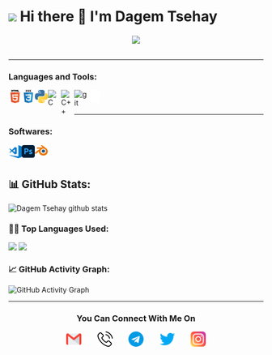 # <img src="https://github.com/TheDudeThatCode/TheDudeThatCode/blob/master/Assets/Hi.gif" width="29px"> Hi there 👋 I'm Dagem Tsehay

 <div align="center">
<img align="center" src ="https://user-images.githubusercontent.com/84669128/127141502-adc3cc02-7095-4de3-b210-7a2bcb497bd3.gif">
</div>
<br />


--------------------

### Languages and Tools:


<a href="https://www.w3.org/html/" target="_blank"><img align="left" alt="HTML5" width="26px" src="https://raw.githubusercontent.com/github/explore/80688e429a7d4ef2fca1e82350fe8e3517d3494d/topics/html/html.png" /></a>
<a href="https://www.w3schools.com/css/" target="_blank"><img align="left" alt="CSS3" width="26px" src="https://raw.githubusercontent.com/github/explore/80688e429a7d4ef2fca1e82350fe8e3517d3494d/topics/css/css.png" /></a>
<a href="https://www.python.org" target="_blank"> <img align="left" alt="Python" width="26px" src="https://github.com/Aakarsh-B/trying-repos/blob/master/python-5.svg?raw=true"/> </a>
<a href="https://www.cprogramming.com/" target="_blank"> <img align="left" alt="C" width="26px" src="https://user-images.githubusercontent.com/84669128/127130634-947f863e-edba-4381-b196-2ae9b2e02bb9.png"/> </a>
<a href="https://www.w3schools.com/cpp/" target="_blank"> <img align="left" alt="C++" width="26px" src="https://user-images.githubusercontent.com/84669128/127131527-b0435cd2-709c-458a-9d00-0c0d963273e8.png"/> </a>
<a href="https://git-scm.com/" target="_blank"> <img align="left" alt="git" width="26px" src="https://www.vectorlogo.zone/logos/git-scm/git-scm-icon.svg"/> </a>
<img align="left" alt="GitHub" width="26px" src="https://github.com/dagemtsehay1/dagemtsehay1/blob/main/github.svg" />
<br />
<br />

------------------------

### Softwares:

<img align="left" alt="Visual Studio Code" width="26px" src="https://raw.githubusercontent.com/github/explore/80688e429a7d4ef2fca1e82350fe8e3517d3494d/topics/visual-studio-code/visual-studio-code.png" />

<a href="https://www.photoshop.com/en" target="_blank"> <img align="left" alt="Photoshop" width="26px" src="https://github.com/Aakarsh-B/trying-repos/blob/master/photoshop.png?raw=true"/> </a>
<a href="https://www.blender.org" target="_blank"> <img align="left" alt="Photoshop" width="26px" src="https://github.com/Aakarsh-B/trying-repos/blob/master/blender.png?raw=true"/> </a>


<br />
<br />

## 📊 GitHub Stats:


![Dagem Tsehay github stats](https://github-readme-stats.vercel.app/api?username=dagemtsehay1&theme=dark&show_icons=true&count_private=true)


### 👨‍💻 Top Languages Used:
![](https://github-profile-summary-cards.vercel.app/api/cards/repos-per-language?username=dagemtsehay1&theme=nord_dark)
![](https://github-profile-summary-cards.vercel.app/api/cards/most-commit-language?username=dagemtsehay1&theme=nord_dark)

### 📈 GitHub Activity Graph:
 ![GitHub Activity Graph](https://activity-graph.herokuapp.com/graph?username=dagemtsehay1&theme=github)

--------------------
<div align="center">
 
### You Can Connect With Me On

<a href="mailto:dagemtsehay4@gmail.com" target="_blank"><img width="30" src="https://github.com/dagemtsehay1/dagemtsehay1/blob/main/gmail.svg"></a>
 &nbsp;&nbsp;&nbsp;&nbsp;&nbsp;&nbsp;
<a href="tel:+251917841541" target="_blank"><img width="30" src="https://github.com/dagemtsehay1/dagemtsehay1/blob/main/phone.svg"></a>
&nbsp;&nbsp;&nbsp;&nbsp;&nbsp;&nbsp;
<a href="https://t.me/dagemtsehay" target="_blank"><img width="30" src="https://github.com/dagemtsehay1/dagemtsehay1/blob/main/telegram.svg"></a>
&nbsp;&nbsp;&nbsp;&nbsp;&nbsp;&nbsp;
<a href="https://twitter.com/DagemTsehay" target="_blank"><img width="30" src="https://github.com/dagemtsehay1/dagemtsehay1/blob/main/twitter.svg"></a>
&nbsp;&nbsp;&nbsp;&nbsp;&nbsp;&nbsp;
<a href="https://www.instagram.com/dagem.tsehay/" target="_blank"><img width="30" src="https://github.com/dagemtsehay1/dagemtsehay1/blob/main/instagram.svg"></a>


</div>

<!--
**dagemtsehay1/dagemtsehay1** is a ✨ _special_ ✨ repository because its `README.md` (this file) appears on your GitHub profile.

Here are some ideas to get you started:

- 🔭 I’m currently working on ...
- 🌱 I’m currently learning ...
- 👯 I’m looking to collaborate on ...
- 🤔 I’m looking for help with ...
- 💬 Ask me about ...
- 📫 How to reach me: ...
- 😄 Pronouns: ...
- ⚡ Fun fact: ...
-->
